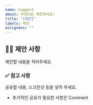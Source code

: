 ```yaml
---
name: Suggest
about: 무엇이든 제안하세요~
title: "[제안]"
labels: 제안
assignees: ""
---
```


## 💁‍♀️ 제안 사항

제안할 내용을 적어주세요.

### ✅ 참고 사항

공유할 내용, 스크린샷 등을 넣어 주세요.

- 추가적인 공유가 필요한 사항은 Comment

